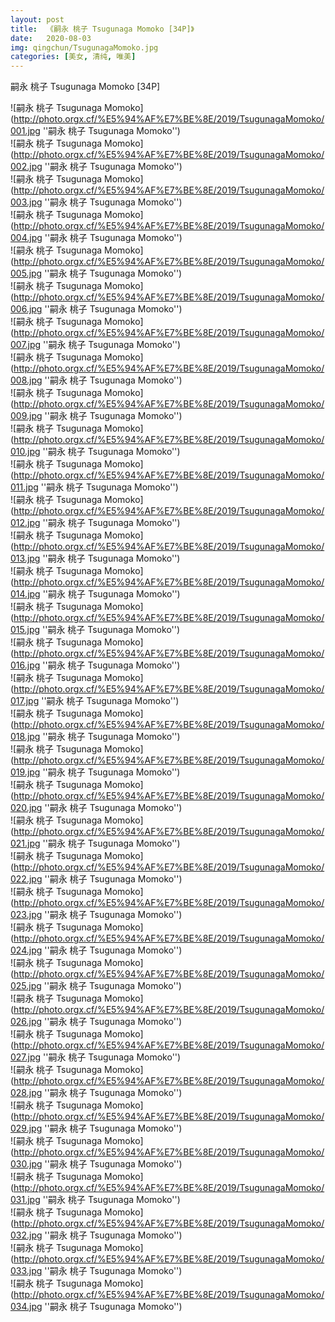 ```yaml
---
layout: post
title:  《嗣永 桃子 Tsugunaga Momoko [34P]》
date:   2020-08-03
img: qingchun/TsugunagaMomoko.jpg
categories: [美女, 清纯, 唯美]
---
```


嗣永 桃子 Tsugunaga Momoko [34P]

![嗣永 桃子 Tsugunaga Momoko](http://photo.orgx.cf/%E5%94%AF%E7%BE%8E/2019/TsugunagaMomoko/001.jpg ''嗣永 桃子 Tsugunaga Momoko'') <br>
![嗣永 桃子 Tsugunaga Momoko](http://photo.orgx.cf/%E5%94%AF%E7%BE%8E/2019/TsugunagaMomoko/002.jpg ''嗣永 桃子 Tsugunaga Momoko'') <br>
![嗣永 桃子 Tsugunaga Momoko](http://photo.orgx.cf/%E5%94%AF%E7%BE%8E/2019/TsugunagaMomoko/003.jpg ''嗣永 桃子 Tsugunaga Momoko'') <br>
![嗣永 桃子 Tsugunaga Momoko](http://photo.orgx.cf/%E5%94%AF%E7%BE%8E/2019/TsugunagaMomoko/004.jpg ''嗣永 桃子 Tsugunaga Momoko'') <br>
![嗣永 桃子 Tsugunaga Momoko](http://photo.orgx.cf/%E5%94%AF%E7%BE%8E/2019/TsugunagaMomoko/005.jpg ''嗣永 桃子 Tsugunaga Momoko'') <br>
![嗣永 桃子 Tsugunaga Momoko](http://photo.orgx.cf/%E5%94%AF%E7%BE%8E/2019/TsugunagaMomoko/006.jpg ''嗣永 桃子 Tsugunaga Momoko'') <br>
![嗣永 桃子 Tsugunaga Momoko](http://photo.orgx.cf/%E5%94%AF%E7%BE%8E/2019/TsugunagaMomoko/007.jpg ''嗣永 桃子 Tsugunaga Momoko'') <br>
![嗣永 桃子 Tsugunaga Momoko](http://photo.orgx.cf/%E5%94%AF%E7%BE%8E/2019/TsugunagaMomoko/008.jpg ''嗣永 桃子 Tsugunaga Momoko'') <br>
![嗣永 桃子 Tsugunaga Momoko](http://photo.orgx.cf/%E5%94%AF%E7%BE%8E/2019/TsugunagaMomoko/009.jpg ''嗣永 桃子 Tsugunaga Momoko'') <br>
![嗣永 桃子 Tsugunaga Momoko](http://photo.orgx.cf/%E5%94%AF%E7%BE%8E/2019/TsugunagaMomoko/010.jpg ''嗣永 桃子 Tsugunaga Momoko'') <br>
![嗣永 桃子 Tsugunaga Momoko](http://photo.orgx.cf/%E5%94%AF%E7%BE%8E/2019/TsugunagaMomoko/011.jpg ''嗣永 桃子 Tsugunaga Momoko'') <br>
![嗣永 桃子 Tsugunaga Momoko](http://photo.orgx.cf/%E5%94%AF%E7%BE%8E/2019/TsugunagaMomoko/012.jpg ''嗣永 桃子 Tsugunaga Momoko'') <br>
![嗣永 桃子 Tsugunaga Momoko](http://photo.orgx.cf/%E5%94%AF%E7%BE%8E/2019/TsugunagaMomoko/013.jpg ''嗣永 桃子 Tsugunaga Momoko'') <br>
![嗣永 桃子 Tsugunaga Momoko](http://photo.orgx.cf/%E5%94%AF%E7%BE%8E/2019/TsugunagaMomoko/014.jpg ''嗣永 桃子 Tsugunaga Momoko'') <br>
![嗣永 桃子 Tsugunaga Momoko](http://photo.orgx.cf/%E5%94%AF%E7%BE%8E/2019/TsugunagaMomoko/015.jpg ''嗣永 桃子 Tsugunaga Momoko'') <br>
![嗣永 桃子 Tsugunaga Momoko](http://photo.orgx.cf/%E5%94%AF%E7%BE%8E/2019/TsugunagaMomoko/016.jpg ''嗣永 桃子 Tsugunaga Momoko'') <br>
![嗣永 桃子 Tsugunaga Momoko](http://photo.orgx.cf/%E5%94%AF%E7%BE%8E/2019/TsugunagaMomoko/017.jpg ''嗣永 桃子 Tsugunaga Momoko'') <br>
![嗣永 桃子 Tsugunaga Momoko](http://photo.orgx.cf/%E5%94%AF%E7%BE%8E/2019/TsugunagaMomoko/018.jpg ''嗣永 桃子 Tsugunaga Momoko'') <br>
![嗣永 桃子 Tsugunaga Momoko](http://photo.orgx.cf/%E5%94%AF%E7%BE%8E/2019/TsugunagaMomoko/019.jpg ''嗣永 桃子 Tsugunaga Momoko'') <br>
![嗣永 桃子 Tsugunaga Momoko](http://photo.orgx.cf/%E5%94%AF%E7%BE%8E/2019/TsugunagaMomoko/020.jpg ''嗣永 桃子 Tsugunaga Momoko'') <br>
![嗣永 桃子 Tsugunaga Momoko](http://photo.orgx.cf/%E5%94%AF%E7%BE%8E/2019/TsugunagaMomoko/021.jpg ''嗣永 桃子 Tsugunaga Momoko'') <br>
![嗣永 桃子 Tsugunaga Momoko](http://photo.orgx.cf/%E5%94%AF%E7%BE%8E/2019/TsugunagaMomoko/022.jpg ''嗣永 桃子 Tsugunaga Momoko'') <br>
![嗣永 桃子 Tsugunaga Momoko](http://photo.orgx.cf/%E5%94%AF%E7%BE%8E/2019/TsugunagaMomoko/023.jpg ''嗣永 桃子 Tsugunaga Momoko'') <br>
![嗣永 桃子 Tsugunaga Momoko](http://photo.orgx.cf/%E5%94%AF%E7%BE%8E/2019/TsugunagaMomoko/024.jpg ''嗣永 桃子 Tsugunaga Momoko'') <br>
![嗣永 桃子 Tsugunaga Momoko](http://photo.orgx.cf/%E5%94%AF%E7%BE%8E/2019/TsugunagaMomoko/025.jpg ''嗣永 桃子 Tsugunaga Momoko'') <br>
![嗣永 桃子 Tsugunaga Momoko](http://photo.orgx.cf/%E5%94%AF%E7%BE%8E/2019/TsugunagaMomoko/026.jpg ''嗣永 桃子 Tsugunaga Momoko'') <br>
![嗣永 桃子 Tsugunaga Momoko](http://photo.orgx.cf/%E5%94%AF%E7%BE%8E/2019/TsugunagaMomoko/027.jpg ''嗣永 桃子 Tsugunaga Momoko'') <br>
![嗣永 桃子 Tsugunaga Momoko](http://photo.orgx.cf/%E5%94%AF%E7%BE%8E/2019/TsugunagaMomoko/028.jpg ''嗣永 桃子 Tsugunaga Momoko'') <br>
![嗣永 桃子 Tsugunaga Momoko](http://photo.orgx.cf/%E5%94%AF%E7%BE%8E/2019/TsugunagaMomoko/029.jpg ''嗣永 桃子 Tsugunaga Momoko'') <br>
![嗣永 桃子 Tsugunaga Momoko](http://photo.orgx.cf/%E5%94%AF%E7%BE%8E/2019/TsugunagaMomoko/030.jpg ''嗣永 桃子 Tsugunaga Momoko'') <br>
![嗣永 桃子 Tsugunaga Momoko](http://photo.orgx.cf/%E5%94%AF%E7%BE%8E/2019/TsugunagaMomoko/031.jpg ''嗣永 桃子 Tsugunaga Momoko'') <br>
![嗣永 桃子 Tsugunaga Momoko](http://photo.orgx.cf/%E5%94%AF%E7%BE%8E/2019/TsugunagaMomoko/032.jpg ''嗣永 桃子 Tsugunaga Momoko'') <br>
![嗣永 桃子 Tsugunaga Momoko](http://photo.orgx.cf/%E5%94%AF%E7%BE%8E/2019/TsugunagaMomoko/033.jpg ''嗣永 桃子 Tsugunaga Momoko'') <br>
![嗣永 桃子 Tsugunaga Momoko](http://photo.orgx.cf/%E5%94%AF%E7%BE%8E/2019/TsugunagaMomoko/034.jpg ''嗣永 桃子 Tsugunaga Momoko'') <br>
